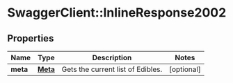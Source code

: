 # SwaggerClient::InlineResponse2002

## Properties
Name | Type | Description | Notes
------------ | ------------- | ------------- | -------------
**meta** | [**Meta**](Meta.md) | Gets the current list of Edibles. | [optional] 


